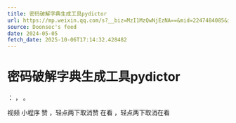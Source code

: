 ```yaml
---
title: 密码破解字典生成工具pydictor
url: https://mp.weixin.qq.com/s?__biz=MzI1MzQwNjEzNA==&mid=2247484085&idx=1&sn=565866a8ca587f9a0fff6970eca4ff3e
source: Doonsec's feed
date: 2024-05-05
fetch_date: 2025-10-06T17:14:32.428482
---
```


# 密码破解字典生成工具pydictor

：
，
。

视频
小程序
赞
，轻点两下取消赞
在看
，轻点两下取消在看